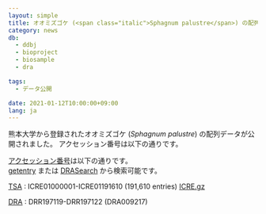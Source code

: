 ```yaml
---
layout: simple
title: オオミズゴケ (<span class="italic">Sphagnum palustre</span>) の配列データ公開
category: news
db:
  - ddbj
  - bioproject
  - biosample
  - dra

tags:
  - データ公開

date: 2021-01-12T10:00:00+09:00
lang: ja
---
```


熊本大学から登録されたオオミズゴケ (*Sphagnum palustre*) の配列データが公開されました。 アクセッション番号は以下の通りです。

[アクセッション番号](/acc_def.html)は以下の通りです。    
[getentry](http://getentry.ddbj.nig.ac.jp/top-j.html) または [DRASearch](http://ddbj.nig.ac.jp/DRASearch/) から検索可能です。

[TSA](/ddbj/tsa.html)
: ICRE01000001-ICRE01191610 (191,610 entries) [ICRE.gz](ftp://ftp.ddbj.nig.ac.jp/ddbj_database/tsa/IC/ICRE.gz)

[DRA](/dra/index.html)
: DRR197119-DRR197122 (DRA009217)
